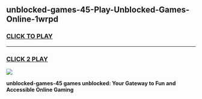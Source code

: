 
## unblocked-games-45-Play-Unblocked-Games-Online-1wrpd
<h3>
<a href="https://premium76.site?title=unblocked-games-45&ref=25A">CLICK TO PLAY</a></h3>
<hr>

<h3>
<a href="https://premium76.site?title=unblocked-games-45&ref=25A">CLICK 2 PLAY</a>
  
</h3>

<a href="https://premium76.site?title=unblocked-games-45&ref=25A"><img src="https://clearcache.store/games.png"></a>


**unblocked-games-45 games unblocked: Your Gateway to Fun and Accessible Online Gaming**
